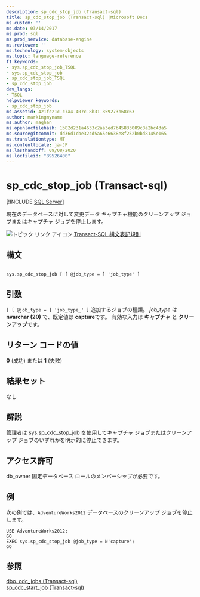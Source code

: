 ```yaml
---
description: sp_cdc_stop_job (Transact-sql)
title: sp_cdc_stop_job (Transact-sql) |Microsoft Docs
ms.custom: ''
ms.date: 03/14/2017
ms.prod: sql
ms.prod_service: database-engine
ms.reviewer: ''
ms.technology: system-objects
ms.topic: language-reference
f1_keywords:
- sys.sp_cdc_stop_job_TSQL
- sys.sp_cdc_stop_job
- sp_cdc_stop_job_TSQL
- sp_cdc_stop_job
dev_langs:
- TSQL
helpviewer_keywords:
- sp_cdc_stop_job
ms.assetid: 421fc21c-c7a4-407c-8b31-359273b68c63
author: markingmyname
ms.author: maghan
ms.openlocfilehash: 1b82d231a4633c2aa3ed7b45833009c8a2bc43a5
ms.sourcegitcommit: dd36d1cbe32cd5a65c6638e8f252b0bd8145e165
ms.translationtype: MT
ms.contentlocale: ja-JP
ms.lasthandoff: 09/08/2020
ms.locfileid: "89526400"
---
```

# <a name="syssp_cdc_stop_job-transact-sql"></a>sp_cdc_stop_job (Transact-sql)
[!INCLUDE [SQL Server](../../includes/applies-to-version/sqlserver.md)]

  現在のデータベースに対して変更データ キャプチャ機能のクリーンアップ ジョブまたはキャプチャ ジョブを停止します。  
  
 ![トピック リンク アイコン](../../database-engine/configure-windows/media/topic-link.gif "トピック リンク アイコン") [Transact-SQL 構文表記規則](../../t-sql/language-elements/transact-sql-syntax-conventions-transact-sql.md)  
  
## <a name="syntax"></a>構文  
  
```  
  
sys.sp_cdc_stop_job [ [ @job_type = ] 'job_type' ]  
```  
  
## <a name="arguments"></a>引数  
`[ [ @job_type = ] 'job_type_' ]` 追加するジョブの種類。 *job_type* は **nvarchar (20)** で、既定値は **capture**です。 有効な入力は **キャプチャ** と **クリーンアップ**です。  
  
## <a name="return-code-values"></a>リターン コードの値  
 **0** (成功) または **1** (失敗)  
  
## <a name="result-sets"></a>結果セット  
 なし  
  
## <a name="remarks"></a>解説  
 管理者は sys.sp_cdc_stop_job を使用してキャプチャ ジョブまたはクリーンアップ ジョブのいずれかを明示的に停止できます。  
  
## <a name="permissions"></a>アクセス許可  
 db_owner 固定データベース ロールのメンバーシップが必要です。  
  
## <a name="examples"></a>例  
 次の例では、`AdventureWorks2012` データベースのクリーンアップ ジョブを停止します。  
  
```  
USE AdventureWorks2012;  
GO  
EXEC sys.sp_cdc_stop_job @job_type = N'capture';  
GO  
```  
  
## <a name="see-also"></a>参照  
 [dbo. cdc_jobs &#40;Transact-sql&#41;](../../relational-databases/system-tables/dbo-cdc-jobs-transact-sql.md)   
 [sp_cdc_start_job &#40;Transact-sql&#41;](../../relational-databases/system-stored-procedures/sys-sp-cdc-start-job-transact-sql.md)  
  
  
